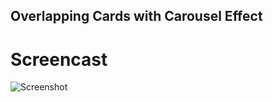 ## Overlapping Cards with Carousel Effect

# Screencast
![Screenshot](https://media.giphy.com/media/4T7zQzeBexWyyXMpfa/giphy.gif)
